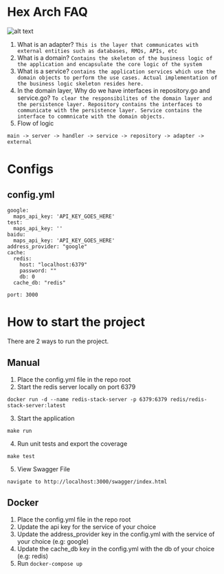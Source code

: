 # Hex Arch FAQ

![alt text](https://vaadin.com/static/content/learning-center/learn/tutorials/ddd/03__ddd_and_hexagonal/images/hexagonal.png)

1. What is an adapter?
`This is the layer that communicates with external entities such as databases, RMQs, APIs, etc`
2. What is a domain?
`Contains the skeleton of the business logic of the application and encapsulate the core logic of the system`
3. What is a service?
`contains the application services which use the domain objects to perform the use cases. Actual implementation of the business logic skeleton resides here.`
4. In the domain layer, Why do we have interfaces in repository.go and service.go?
`To clear the responsibilites of the domain layer and the persistence layer. Repository contains the interfaces to communicate with the persistence layer. Service contains the interface to commnicate with the domain objects.`
5. Flow of logic
```
main -> server -> handler -> service -> repository -> adapter -> external
```

# Configs
## config.yml
```
google:
  maps_api_key: 'API_KEY_GOES_HERE'
test:
  maps_api_key: ''
baidu:
  maps_api_key: 'API_KEY_GOES_HERE'
address_provider: "google"
cache:
  redis:
    host: "localhost:6379"
    password: ""
    db: 0
  cache_db: "redis"

port: 3000
```

# How to start the project
There are 2 ways to run the project. 

## Manual 
1. Place the config.yml file in the repo root
2. Start the redis server locally on port 6379
```
docker run -d --name redis-stack-server -p 6379:6379 redis/redis-stack-server:latest
```
3. Start the application
```
make run
```

4. Run unit tests and export the coverage
```
make test
```

5. View Swagger File
```
navigate to http://localhost:3000/swagger/index.html
```

## Docker
1. Place the config.yml file in the repo root
2. Update the api key for the service of your choice
3. Update the address_provider key in the config.yml with the service of your choice (e.g: google)
4. Update the cache_db key in the config.yml with the db of your choice (e.g: redis)
5. Run `docker-compose up`
